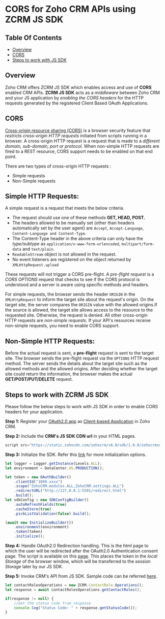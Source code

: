 # CORS for Zoho CRM APIs using ZCRM JS SDK

## Table Of Contents

* [Overview](#overview)
* [CORS](#CORS)
* [Steps to work with JS SDK ](#steps-to-work-with-js-sdk)

## Overview

Zoho CRM offers ZCRM JS SDK which enables access and use of **CORS** enabled CRM APIs. **ZCRM JS SDK** acts as a *middleware* between Zoho CRM and your JS application by *enabling the CORS headers* for the HTTP requests generated by the registered Client Based OAuth Applications.

## CORS

[Cross-origin resource sharing (CORS)](https://developer.mozilla.org/en-US/docs/Web/HTTP/CORS) is a browser security feature that *restricts cross-origin HTTP requests* initiated from scripts running in a browser. A cross-origin HTTP request is a request that is made to a *different domain, sub-domain, port or protocol*. When non-simple HTTP requests are fired to a REST resource, CORS support needs to be enabled on that end point.

There are two types of cross-origin HTTP requests :
- Simple requests
- Non-Simple requests

## Simple HTTP Requests:
A simple request is a request that meets the below criteria.

- The request should use one of these methods **GET, HEAD, POST.**
- The headers allowed to be manually set (other than headers automatically set by the user agent) are `Accept`, `Accept-Language`, `Content-Language and Content-Type`.
- The Content-Type header in the above criteria can only have the *type/subtype* as `application/x-www-form-urlencoded`, `multipart/form-data` and `text/plain`.
- `ReadableStream` object is not allowed in the request.
- No event listeners are registered on the object returned by `XMLHttpRequest.upload`

These requests will not trigger a CORS pre-flight. A *pre-flight request* is a *CORS OPTIONS* request that checks to see if the CORS protocol is understood and a server is aware using specific methods and headers.

For simple requests, the browser sends the header `ORIGIN` in the `XMLHttpRequest` to inform the target site about the request's origin. On the target site, the server compares the `ORIGIN` value with the allowed origins.If the source is allowed, the target site allows access to the resource to the requested site. Otherwise, the request is denied. All other cross-origin HTTP requests are *non-simple requests*. If your API's resources receive non-simple requests, you need to enable CORS support.

## Non-Simple HTTP Requests:
Before the actual request is sent, a **pre-flight** request is sent to the target site. The browser sends the pre-flight request via the `OPTIONS` HTTP request method. The server sends the details about the target site such as the allowed methods and the allowed origins. After deciding whether the target site could return the information, the browser makes the actual **GET/POST/PUT/DELETE** request.

## Steps to work with ZCRM JS SDK 

Please follow the below steps to work with JS SDK in order to enable CORS headers for your application.

**Step 1:** Register your [OAuth2.0 app](https://www.zoho.com/accounts/protocol/oauth.html) as [Client-based Application](https://www.zoho.com/accounts/protocol/oauth/javascript-applications.html) in Zoho CRM.

**Step 2:** Include the **CRM's JS SDK CDN url** in your HTML pages.

```js 
script src="https://static.zohocdn.com/zohocrm/v6.0/sdk/1.0.0/zohocrmsdk-6-0.js"
```

**Step 3:** Initialize the SDK. Refer this [link](https://www.zoho.com/crm/developer/docs/sdk/client-side/javascript-sdk.html) for more initialization options.

```js
let logger = Logger.getInstance(Levels.ALL);
let environment = DataCenter.US.PRODUCTION();

let token = new OAuthBuilder()
	.clientId("1000.xxxx")
	.scope("ZohoCRM.modules.ALL,ZohoCRM.settings.ALL")
	.redirectURL("http://127.0.0.1:5501/redirect.html")
	.build();
let sdkConfig = new SDKConfigBuilder()
	.autoRefreshFields(true)
	.cacheStore(true)
	.pickListValidation(false).build();

(await new InitializeBuilder())
	.environment(environment)
	.token(token)
	.initialize();
```

**Step 4:** Handle OAuth2.0 Redirection handling. This is the html page to which the user will be redirected after the OAuth2.0 Authentication consent page. The script is available on this [page](https://github.com/zoho/zohocrm-javascript-sdk-6.0/blob/master/samples/create_records_sample/redirect.html).
This places the token in the *local Storage* of the browser window, which will be transferred to the *session Storage* later by our JS SDK.

**Step 5:** Invoke CRM's API from JS SDK. Sample code can be referred [here](https://github.com/zoho/zohocrm-javascript-sdk-6.0/blob/master/versions/1.0.0/README.md#sdk-sample-code).

```js
let contactRolesOperations = new ZCRM.ContactRole.Operations();
let response = await contactRolesOperations.getContactRoles();

if(response != null) {
	//Get the status code from response
	console.log("Status Code: " + response.getStatusCode());
}
```

    
